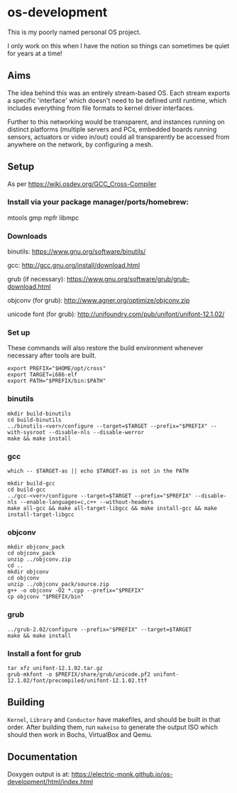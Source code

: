 # os-development

This is my poorly named personal OS project.

I only work on this when I have the notion so things can sometimes be quiet for years at a time!

## Aims

The idea behind this was an entirely stream-based OS. Each stream exports a specific 'interface' which doesn't need to be defined until runtime, which includes everything from file formats to kernel driver interfaces.

Further to this networking would be transparent, and instances running on distinct platforms (multiple servers and PCs, embedded boards running sensors, actuators or video in/out) could all transparently be accessed from anywhere on the network, by configuring a mesh.

## Setup

As per https://wiki.osdev.org/GCC_Cross-Compiler

### Install via your package manager/ports/homebrew:
mtools
gmp
mpfr
libmpc

### Downloads

binutils: https://www.gnu.org/software/binutils/

gcc: http://gcc.gnu.org/install/download.html

grub (if necessary): https://www.gnu.org/software/grub/grub-download.html

objconv (for grub): http://www.agner.org/optimize/objconv.zip

unicode font (for grub): http://unifoundry.com/pub/unifont/unifont-12.1.02/

### Set up

These commands will also restore the build environment whenever necessary after tools are built.

```
export PREFIX="$HOME/opt/cross"
export TARGET=i686-elf
export PATH="$PREFIX/bin:$PATH"
```

### binutils

```
mkdir build-binutils
cd build-binutils
../binutils-<ver>/configure --target=$TARGET --prefix="$PREFIX" --with-sysroot --disable-nls --disable-werror
make && make install
```

### gcc

```
which -- $TARGET-as || echo $TARGET-as is not in the PATH
 
mkdir build-gcc
cd build-gcc
../gcc-<ver>/configure --target=$TARGET --prefix="$PREFIX" --disable-nls --enable-languages=c,c++ --without-headers
make all-gcc && make all-target-libgcc && make install-gcc && make install-target-libgcc
```

### objconv

```
mkdir objconv_pack
cd objconv_pack
unzip ../objconv.zip
cd ..
mkdir objconv
cd objconv
unzip ../objconv_pack/source.zip
g++ -o objconv -O2 *.cpp --prefix="$PREFIX"
cp objconv "$PREFIX/bin"
```

### grub

```
../grub-2.02/configure --prefix="$PREFIX" --target=$TARGET
make && make install
```

### Install a font for grub

```
tar xfz unifont-12.1.02.tar.gz
grub-mkfont -o $PREFIX/share/grub/unicode.pf2 unifont-12.1.02/font/precompiled/unifont-12.1.02.ttf
```

## Building

`Kernel`, `Library` and `Conductor` have makefiles, and should be built in that order. After building them, run `makeiso` to generate the output ISO which should then work in Bochs, VirtualBox and Qemu.

## Documentation

Doxygen output is at:
https://electric-monk.github.io/os-development/html/index.html
